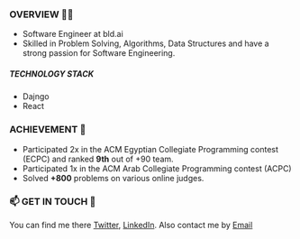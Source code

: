 
### OVERVIEW 👋🏻
+ Software Engineer at bld.ai
+ Skilled in Problem Solving, Algorithms, Data Structures and have a strong passion for Software Engineering.

##### TECHNOLOGY STACK
+ Dajngo
+ React

### ACHIEVEMENT 🥇

+ Participated 2x in the ACM Egyptian Collegiate Programming contest (ECPC) and ranked **9th** out of +90 team.
+ Participated 1x in the ACM Arab Collegiate Programming contest (ACPC)
+ Solved **+800** problems on various online judges.

### 📫 GET IN TOUCH 🔎
You can find me there [Twitter](https://twitter.com/Ahmed_3tya), [LinkedIn](https://www.linkedin.com/in/ahmed-atya-0635531a3/). Also contact me by [Email](mailto:ahmed.atya.pr@gmail.com)


<!--

Here are some ideas to get you started:

- 🔭 I’m currently working on ...
- 🌱 I’m currently learning ...
- 👯 I’m looking to collaborate on ...
- 🤔 I’m looking for help with ...
- 💬 Ask me about ...
- 📫 How to reach me: ...
- 😄 Pronouns: ...
- ⚡ Fun fact: ...
-->
